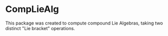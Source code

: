 # CompLieAlg

This package was created to compute compound Lie Algebras, taking two distinct "Lie bracket" operations.
